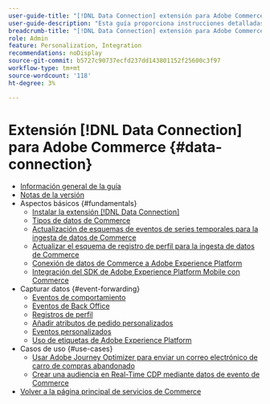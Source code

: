 ```yaml
---
user-guide-title: "[!DNL Data Connection] extensión para Adobe Commerce"
user-guide-description: "Esta guía proporciona instrucciones detalladas para usar la extensión  [!DNL Data Connection] para Adobe Commerce."
breadcrumb-title: "[!DNL Data Connection] extensión para Adobe Commerce"
role: Admin
feature: Personalization, Integration
recommendations: noDisplay
source-git-commit: b5727c90737ecfd237dd143801152f25600c3f97
workflow-type: tm+mt
source-wordcount: '118'
ht-degree: 3%

---
```


# Extensión [!DNL Data Connection] para Adobe Commerce {#data-connection}

- [Información general de la guía](overview.md)
- [Notas de la versión](release-notes.md)
- Aspectos básicos {#fundamentals}
   - [Instalar la extensión  [!DNL Data Connection] ](install.md)
   - [Tipos de datos de Commerce](data-ingestion.md)
   - [Actualización de esquemas de eventos de series temporales para la ingesta de datos de Commerce](update-xdm.md)
   - [Actualizar el esquema de registro de perfil para la ingesta de datos de Commerce](profile-data.md)
   - [Conexión de datos de Commerce a Adobe Experience Platform](connect-data.md)
   - [Integración del SDK de Adobe Experience Platform Mobile con Commerce](mobile-sdk-epc.md)
- Capturar datos {#event-forwarding}
   - [Eventos de comportamiento](events.md)
   - [Eventos de Back Office](events-backoffice.md)
   - [Registros de perfil](events-profilerecord.md)
   - [Añadir atributos de pedido personalizados](custom-attributes.md)
   - [Eventos personalizados](custom-events.md)
   - [Uso de etiquetas de Adobe Experience Platform](using-tags.md)
- Casos de uso {#use-cases}
   - [Usar Adobe Journey Optimizer para enviar un correo electrónico de carro de compras abandonado](using-ajo.md)
   - [Crear una audiencia en Real-Time CDP mediante datos de evento de Commerce](create-audience.md)
- [Volver a la página principal de servicios de Commerce](https://experienceleague.adobe.com/docs/commerce-merchant-services/user-guides/home.html)
